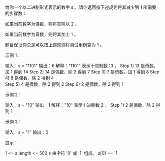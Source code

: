 给你一个以二进制形式表示的数字 s 。请你返回按下述规则将其减少到 1 所需要的步骤数：

如果当前数字为偶数，则将其除以 2 。

如果当前数字为奇数，则将其加上 1 。

题目保证你总是可以按上述规则将测试用例变为 1 。

示例 1：

输入：s = "1101"
输出：6
解释："1101" 表示十进制数 13 。
Step 1) 13 是奇数，加 1 得到 14
Step 2) 14 是偶数，除 2 得到 7
Step 3) 7 是奇数，加 1 得到 8
Step 4) 8 是偶数，除 2 得到 4  
Step 5) 4 是偶数，除 2 得到 2
Step 6) 2 是偶数，除 2 得到 1

示例 2：

输入：s = "10"
输出：1
解释："10" 表示十进制数 2 。
Step 1) 2 是偶数，除 2 得到 1

示例 3：

输入：s = "1"
输出：0

提示：

1 <= s.length <= 500
s 由字符 '0' 或 '1' 组成。
s[0] == '1'
